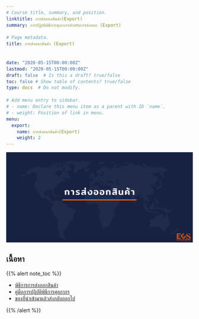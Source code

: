 ```yaml
---
# Course title, summary, and position.
linktitle: การส่งออกสินค้า(Export)
summary: การปฏิบัติพิธีการศุลกากรสำหรับการส่งออก (Export)

# Page metadata.
title: การส่งออกสินค้า (Export)


date: "2020-05-15T00:00:00Z"
lastmod: "2020-05-15T00:00:00Z"
draft: false  # Is this a draft? true/false
toc: false # Show table of contents? true/false
type: docs  # Do not modify.

# Add menu entry to sidebar.
# - name: Declare this menu item as a parent with ID `name`.
# - weight: Position of link in menu.
menu:
  export:
    name: การส่งออกสินค้า(Export) 
    weight: 2
---
```



![](img/export.png)

## เนื้อหา

{{% alert note_toc %}}

- [พิธีการการส่งออกสินค้า](customs-clearance)
- [คู่มือการปฏิบัติพิธีการศุลกากร](export.1/)
- [ของที่นำเข้ามาแล้วส่งกลับออกไป](re-export)

{{% /alert %}}
